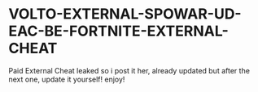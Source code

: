 # VOLTO-EXTERNAL-SPOWAR-UD-EAC-BE-FORTNITE-EXTERNAL-CHEAT
Paid External Cheat leaked so i post it her, already updated but after the next one, update it yourself! enjoy!













